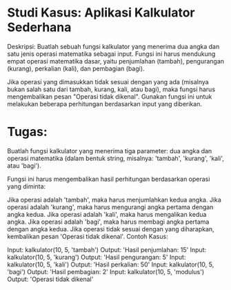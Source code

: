 # Studi Kasus: Aplikasi Kalkulator Sederhana

Deskripsi: Buatlah sebuah fungsi kalkulator yang menerima dua angka dan satu jenis operasi matematika sebagai input. Fungsi ini harus mendukung empat operasi matematika dasar, yaitu penjumlahan (tambah), pengurangan (kurang), perkalian (kali), dan pembagian (bagi).

Jika operasi yang dimasukkan tidak sesuai dengan yang ada (misalnya bukan salah satu dari tambah, kurang, kali, atau bagi), maka fungsi harus mengembalikan pesan "Operasi tidak dikenal".
Gunakan fungsi ini untuk melakukan beberapa perhitungan berdasarkan input yang diberikan.

# Tugas:

Buatlah fungsi kalkulator yang menerima tiga parameter: dua angka dan operasi matematika (dalam bentuk string, misalnya: 'tambah', 'kurang', 'kali', atau 'bagi').

Fungsi ini harus mengembalikan hasil perhitungan berdasarkan operasi yang diminta:

Jika operasi adalah 'tambah', maka harus menjumlahkan kedua angka.
Jika operasi adalah 'kurang', maka harus mengurangi angka pertama dengan angka kedua.
Jika operasi adalah 'kali', maka harus mengalikan kedua angka.
Jika operasi adalah 'bagi', maka harus membagi angka pertama dengan angka kedua.
Jika operasi tidak sesuai dengan yang diharapkan, kembalikan pesan 'Operasi tidak dikenal'.
Contoh Kasus:

Input: kalkulator(10, 5, 'tambah')
Output: 'Hasil penjumlahan: 15'
Input: kalkulator(10, 5, 'kurang')
Output: 'Hasil pengurangan: 5'
Input: kalkulator(10, 5, 'kali')
Output: 'Hasil perkalian: 50'
Input: kalkulator(10, 5, 'bagi')
Output: 'Hasil pembagian: 2'
Input: kalkulator(10, 5, 'modulus')
Output: 'Operasi tidak dikenal'